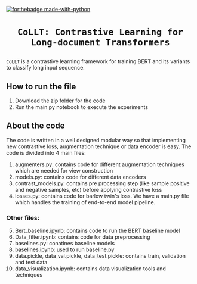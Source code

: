 [![forthebadge made-with-python](http://ForTheBadge.com/images/badges/made-with-python.svg)](https://www.python.org/)

# <p align=center>`CoLLT: Contrastive Learning for Long-document Transformers`</p>
`CoLLT` is a contrastive learning framework for training BERT and its variants to classify long input sequence.

## How to run the file
1. Download the zip folder for the code
2. Run the main.py notebook to execute the experiments

## About the code
The code is written in a well designed modular way so that implementing new contrastive loss, augmentation technique or data encoder is easy. The code is divided into 4 main files: 
1. augmenters.py: contains code for different augmentation techniques which are needed for view construction
2. models.py: contains code for different data encoders
3. contrast\_models.py: contains pre processing step (like sample positive and negative samples, etc) before applying contrastive loss
4. losses.py: contains code for barlow twin's loss. We have a main.py file which handles the training of end-to-end model pipeline.

### Other files:
5. Bert_baseline.ipynb: contains code to run the BERT baseline model
6. Data_filter.ipynb: contains code for data preprocessing
7. baselines.py: conatines baseline models
8. baselines.ipynb: used to run baseline.py
9. data.pickle, data_val.pickle, data_test.pickle: contains train, validation and test data
10. data_visualization.ipynb: contains data visualization tools and techniques
